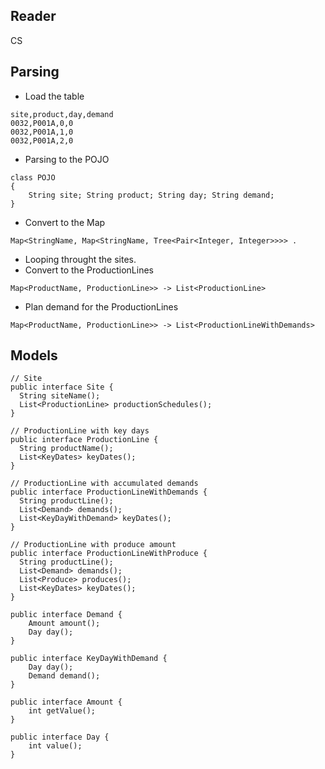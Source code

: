 ## Reader
CS

## Parsing 
* Load the table
```
site,product,day,demand
0032,P001A,0,0
0032,P001A,1,0
0032,P001A,2,0
```
* Parsing to the POJO
```
class POJO
{
    String site; String product; String day; String demand;
}
```
* Convert to the Map
```
Map<StringName, Map<StringName, Tree<Pair<Integer, Integer>>>> .
```

* Looping throught the sites.
* Convert to the ProductionLines
```
Map<ProductName, ProductionLine>> -> List<ProductionLine>
```

* Plan demand for the ProductionLines
```
Map<ProductName, ProductionLine>> -> List<ProductionLineWithDemands>
```

## Models
```
// Site
public interface Site {
  String siteName();
  List<ProductionLine> productionSchedules();
}

// ProductionLine with key days
public interface ProductionLine {
  String productName();
  List<KeyDates> keyDates();
} 

// ProductionLine with accumulated demands
public interface ProductionLineWithDemands {
  String productLine();
  List<Demand> demands();
  List<KeyDayWithDemand> keyDates();
}

// ProductionLine with produce amount
public interface ProductionLineWithProduce {
  String productLine();
  List<Demand> demands();
  List<Produce> produces();
  List<KeyDates> keyDates();
}

public interface Demand {
    Amount amount();
    Day day();
}

public interface KeyDayWithDemand {
    Day day();
    Demand demand();
}

public interface Amount {
    int getValue();
}

public interface Day {
    int value();
}
```
